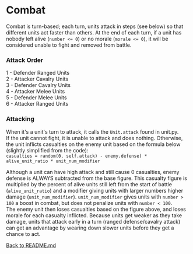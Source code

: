 # Combat
Combat is turn-based; each turn, units attack in steps (see below) so that different units act faster than others. At the end of each turn, if a unit has nobody left alive (`number <= 0`) or no morale (`morale <= 0`), it will be considered unable to fight and removed from battle.

### Attack Order  
1 - Defender Ranged Units  
2 - Attacker Cavalry Units  
3 - Defender Cavalry Units  
4 - Attacker Melee Units  
5 - Defender Melee Units  
6 - Attacker Ranged Units  

### Attacking
When it's a unit's turn to attack, it calls the `Unit.attack` found in unit.py.  
If the unit cannot fight, it is unable to attack and does nothing. Otherwise, the unit inflicts casualties on the enemy unit based on the formula below (slightly simplified from the code):  
`casualties = random(0, self.attack) - enemy.defense) * alive_unit_ratio * unit_num_modifier`

Although a unit can have high attack and still cause 0 casualties, enemy defense is ALWAYS subtracted from the base figure. This casualty figure is multiplied by the percent of alive units still left from the start of battle (`alive_unit_ratio`) and a modifier giving units with larger numbers higher damage (`unit_num_modifier`). `unit_num_modifier` gives units with `number > 100` a boost in combat, but does not penalize units with `number < 100`.  
The enemy unit then loses casualties based on the figure above, and loses morale for each casualty inflicted. Because units get weaker as they take damage, units that attack early in a turn (ranged defense/cavalry attack) can get an advantage by wearing down slower units before they get a chance to act.

[Back to README.md](../README.md)